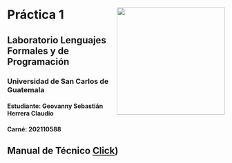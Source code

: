 # <img align="right"  src="https://user-images.githubusercontent.com/98846377/228122192-39550552-e166-4bad-9f63-597087b091b6.png" width="250px"/> Práctica 1        



## Laboratorio Lenguajes Formales y de Programación
### Universidad de San Carlos de Guatemala
#### Estudiante: Geovanny Sebastián Herrera Claudio
#### Carné: 202110588

## Manual de Técnico [Click]((https://github.com/SebastianHerrera/-LFP-P_202110588/blob/main/ManualTecnico.md)https://github.com/SebastianHerrera/-LFP-P_202110588/blob/main/ManualTecnico.md))
